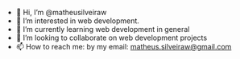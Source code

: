 - 👋 Hi, I’m @matheusilveiraw
- 👀 I’m interested in web development. 
- 🌱 I’m currently learning web development in general
- 💞️ I’m looking to collaborate on web development projects
- 📫 How to reach me: by my email: matheus.silveiraw@gmail.com

<!---
matheusilveiraw/matheusilveiraw is a ✨ special ✨ repository because its `README.md` (this file) appears on your GitHub profile.
You can click the Preview link to take a look at your changes.
--->
